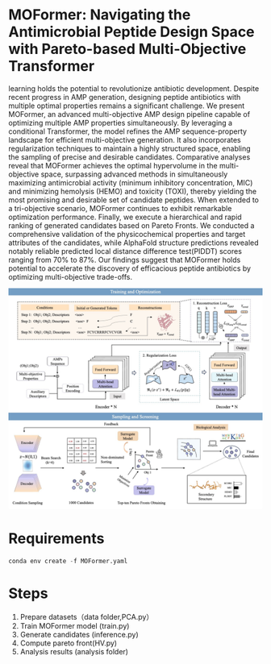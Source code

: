 # MOFormer: Navigating the Antimicrobial Peptide Design Space with Pareto-based Multi-Objective Transformer
learning holds the potential to revolutionize antibiotic development. Despite recent progress in AMP generation, designing peptide antibiotics with multiple optimal properties remains a significant challenge. We present MOFormer, an advanced multi-objective AMP design pipeline capable of optimizing multiple AMP properties simultaneously. By leveraging a conditional Transformer, the model refines the AMP sequence-property landscape for efficient multi-objective generation. It also incorporates regularization techniques to maintain a highly structured space, enabling the sampling of precise and desirable candidates. Comparative analyses reveal that MOFormer achieves the optimal hypervolume in the multi-objective space, surpassing advanced methods in simultaneously maximizing antimicrobial activity (minimum inhibitory concentration, MIC) and minimizing hemolysis (HEMO) and toxicity (TOXI), thereby yielding the most promising and desirable set of candidate peptides. When extended to a tri-objective scenario, MOFormer continues to exhibit remarkable optimization performance. Finally, we execute a hierarchical and rapid ranking of generated candidates based on Pareto Fronts. We conducted a comprehensive validation of the physicochemical properties and target attributes of the candidates, while AlphaFold structure predictions revealed notably reliable predicted local distance difference test(PIDDT) scores ranging from 70\% to 87\%. Our findings suggest that MOFormer holds potential to accelerate the discovery of efficacious peptide antibiotics by optimizing multi-objective trade-offs.


![Architecture](framework.jpg)


# Requirements
```PYTHON
conda env create -f MOFormer.yaml
```

# Steps
1. Prepare datasets（data folder,PCA.py）
2. Train MOFormer model (train.py)
3. Generate candidates (inference.py)
4. Compute pareto front(HV.py)
5. Analysis results (analysis folder)






